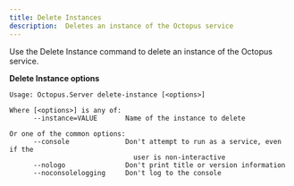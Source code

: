 ```yaml
---
title: Delete Instances
description:  Deletes an instance of the Octopus service
---
```


Use the Delete Instance command to delete an instance of the Octopus service.

**Delete Instance options**

```text
Usage: Octopus.Server delete-instance [<options>]

Where [<options>] is any of:
      --instance=VALUE       Name of the instance to delete

Or one of the common options:
      --console              Don't attempt to run as a service, even if the
                               user is non-interactive
      --nologo               Don't print title or version information
      --noconsolelogging     Don't log to the console
```
